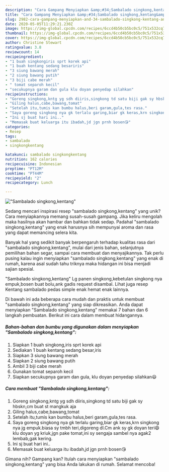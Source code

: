 ```yaml
---
description: "Cara Gampang Menyiapkan &amp;#34;Sambalado singkong,kentang&amp;#34;, Bisa Manjain Lidah"
title: "Cara Gampang Menyiapkan &amp;#34;Sambalado singkong,kentang&amp;#34;, Bisa Manjain Lidah"
slug: 2982-cara-gampang-menyiapkan-and-34-sambalado-singkong-kentang-and-34-bisa-manjain-lidah
date: 2020-05-05T11:29:21.230Z
image: https://img-global.cpcdn.com/recipes/6ccd4b50cb5bc0c5/751x532cq70/sambalado-singkongkentang-foto-resep-utama.jpg
thumbnail: https://img-global.cpcdn.com/recipes/6ccd4b50cb5bc0c5/751x532cq70/sambalado-singkongkentang-foto-resep-utama.jpg
cover: https://img-global.cpcdn.com/recipes/6ccd4b50cb5bc0c5/751x532cq70/sambalado-singkongkentang-foto-resep-utama.jpg
author: Christine Stewart
ratingvalue: 3.8
reviewcount: 14
recipeingredient:
- "1 buah singkongiris sprt korek api"
- "1 buah kentang sedang besariris"
- "3 siung bawang merah"
- "2 siung bawang putih"
- "3 biji cabe merah"
- " tomat separoh kecil"
- "secukupnya garam dan gula klu doyan penyedap silahkan"
recipeinstructions:
- "Goreng singkong,kntg yg sdh diiris,singkong td satu biji gak sy hbskn,cm buat st mangkuk aja"
- "Giling halus,cabe,bawang,tomat"
- "Setelah itu,tumis kan bumbu halus,beri garam,gula,tes rasa."
- "Saya goreng singkong nya gk terlalu garing,biar gk keras,krn singkong nya jg empuk.biasa sy tmbh teri,digoreng dl.Cm ank sy gk doyan teri😄klu doyan yg kriuk,jgn pake tomat,ini sy sengaja sambel nya agak2 lembab,gak kering."
- "Ini sj buat hari ini.."
- "Memasak buat keluarga itu ibadah,jd jgn prnh bosen😘"
categories:
- Resep
tags:
- sambalado
- singkongkentang

katakunci: sambalado singkongkentang 
nutrition: 162 calories
recipecuisine: Indonesian
preptime: "PT12M"
cooktime: "PT44M"
recipeyield: "2"
recipecategory: Lunch

---
```



![&#34;Sambalado singkong,kentang&#34;](https://img-global.cpcdn.com/recipes/6ccd4b50cb5bc0c5/751x532cq70/sambalado-singkongkentang-foto-resep-utama.jpg)

Sedang mencari inspirasi resep &#34;sambalado singkong,kentang&#34; yang unik? Cara menyiapkannya memang susah-susah gampang. Jika keliru mengolah maka hasilnya akan hambar dan bahkan tidak sedap. Padahal &#34;sambalado singkong,kentang&#34; yang enak harusnya sih mempunyai aroma dan rasa yang dapat memancing selera kita.

Banyak hal yang sedikit banyak berpengaruh terhadap kualitas rasa dari &#34;sambalado singkong,kentang&#34;, mulai dari jenis bahan, selanjutnya pemilihan bahan segar, sampai cara membuat dan menyajikannya. Tak perlu pusing kalau ingin menyiapkan &#34;sambalado singkong,kentang&#34; yang enak di rumah, karena asal sudah tahu triknya maka hidangan ini bisa menjadi sajian spesial.

&#34;Sambalado singkong,kentang&#34; Lg panen singkong,kebetulan singkong nya empuk,bosen buat bolu,ank gadis request disambal. Lihat juga resep Kentang sambalado pedas simple enak hemat enak lainnya.


Di bawah ini ada beberapa cara mudah dan praktis untuk membuat &#34;sambalado singkong,kentang&#34; yang siap dikreasikan. Anda dapat menyiapkan &#34;Sambalado singkong,kentang&#34; memakai 7 bahan dan 6 langkah pembuatan. Berikut ini cara dalam membuat hidangannya.

<!--inarticleads1-->

##### Bahan-bahan dan bumbu yang digunakan dalam menyiapkan &#34;Sambalado singkong,kentang&#34;:

1. Siapkan 1 buah singkong,iris sprt korek api
1. Sediakan 1 buah kentang sedang besar,iris
1. Siapkan 3 siung bawang merah
1. Siapkan 2 siung bawang putih
1. Ambil 3 biji cabe merah
1. Gunakan  tomat separoh kecil
1. Siapkan secukupnya garam dan gula, klu doyan penyedap silahkan😃




<!--inarticleads2-->

##### Cara membuat &#34;Sambalado singkong,kentang&#34;:

1. Goreng singkong,kntg yg sdh diiris,singkong td satu biji gak sy hbskn,cm buat st mangkuk aja
1. Giling halus,cabe,bawang,tomat
1. Setelah itu,tumis kan bumbu halus,beri garam,gula,tes rasa.
1. Saya goreng singkong nya gk terlalu garing,biar gk keras,krn singkong nya jg empuk.biasa sy tmbh teri,digoreng dl.Cm ank sy gk doyan teri😄klu doyan yg kriuk,jgn pake tomat,ini sy sengaja sambel nya agak2 lembab,gak kering.
1. Ini sj buat hari ini..
1. Memasak buat keluarga itu ibadah,jd jgn prnh bosen😘




Gimana nih? Gampang kan? Itulah cara menyiapkan &#34;sambalado singkong,kentang&#34; yang bisa Anda lakukan di rumah. Selamat mencoba!
